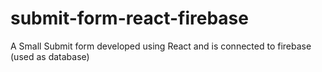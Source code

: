 # submit-form-react-firebase
A Small Submit form developed using React and is connected to firebase (used as database)
